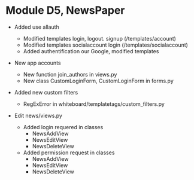 
# Module D5, NewsPaper

* Added use allauth
  * Modified templates login, logout. signup (/templates/account)
  * Modified templates socialaccount login (/templates/socialaccount)
  * Added authentification our Google, modified templates

* New app accounts
  * New function join_authors in views.py
  * New class CustomLoginForm, CustomLoginForm in forms.py

* Added new custom filters
  * RegExError in whiteboard/templatetags/custom_filters.py

* Edit news/views.py
  * Added login requered in classes
    * NewsAddView
    * NewsEditView
    * NewsDeleteView
  * Added permission request in classes
    * NewsAddView
    * NewsEditView
    * NewsDeleteView
